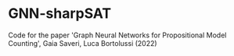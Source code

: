 # GNN-sharpSAT
Code for the paper 'Graph Neural Networks for Propositional Model Counting', Gaia Saveri, Luca Bortolussi (2022)
